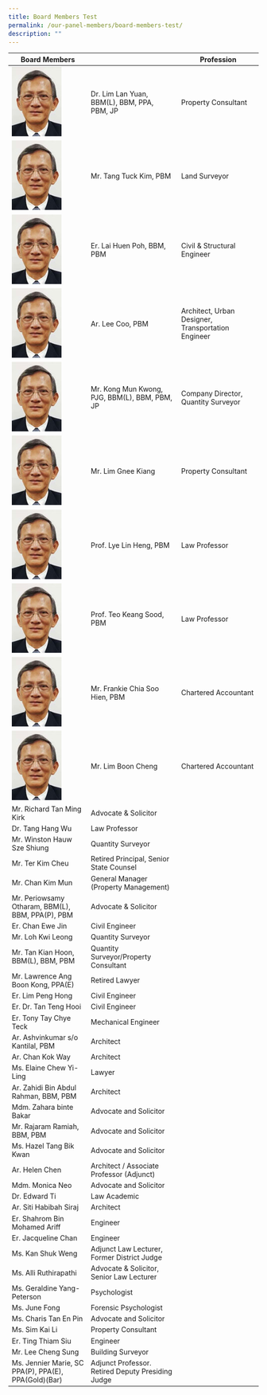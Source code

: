 ```yaml
---
title: Board Members Test
permalink: /our-panel-members/board-members-test/
description: ""
---
```

| Board Members |   |  Profession |
| -------- | -------- | -------- |
![](/images/Our%20Panel%20Members/Leadership/mr-alfonso.jpg)| Dr. Lim Lan Yuan, BBM(L), BBM, PPA, PBM, JP | Property Consultant |
![](/images/Our%20Panel%20Members/Leadership/mr-alfonso.jpg)| Mr. Tang Tuck Kim, PBM | Land Surveyor |
![](/images/Our%20Panel%20Members/Leadership/mr-alfonso.jpg)| Er. Lai Huen Poh, BBM, PBM | Civil & Structural Engineer |
![](/images/Our%20Panel%20Members/Leadership/mr-alfonso.jpg)| Ar. Lee Coo, PBM | Architect, Urban Designer, Transportation Engineer |
![](/images/Our%20Panel%20Members/Leadership/mr-alfonso.jpg)| Mr. Kong Mun Kwong, PJG, BBM(L), BBM, PBM, JP | Company Director, Quantity Surveyor |
![](/images/Our%20Panel%20Members/Leadership/mr-alfonso.jpg)| Mr. Lim Gnee Kiang | Property Consultant |
![](/images/Our%20Panel%20Members/Leadership/mr-alfonso.jpg)| Prof. Lye Lin Heng, PBM | Law Professor |
![](/images/Our%20Panel%20Members/Leadership/mr-alfonso.jpg)| Prof. Teo Keang Sood, PBM | Law Professor |
![](/images/Our%20Panel%20Members/Leadership/mr-alfonso.jpg)| Mr. Frankie Chia Soo Hien, PBM | Chartered Accountant |
![](/images/Our%20Panel%20Members/Leadership/mr-alfonso.jpg)| Mr. Lim Boon Cheng | Chartered Accountant | 
| Mr. Richard Tan Ming Kirk | Advocate & Solicitor |
| Dr. Tang Hang Wu | Law Professor | 
| Mr. Winston Hauw Sze Shiung | Quantity Surveyor | 
| Mr. Ter Kim Cheu | Retired Principal, Senior State Counsel | 
| Mr. Chan Kim Mun | General Manager (Property Management) |
| Mr. Periowsamy Otharam, BBM(L), BBM, PPA(P), PBM | Advocate & Solicitor |
| Er. Chan Ewe Jin | Civil Engineer |
| Mr. Loh Kwi Leong | Quantity Surveyor | 
| Mr. Tan Kian Hoon, BBM(L), BBM, PBM | Quantity Surveyor/Property Consultant |
| Mr. Lawrence Ang Boon Kong, PPA(E) | Retired Lawyer |
| Er. Lim Peng Hong | Civil Engineer |
| Er. Dr. Tan Teng Hooi | Civil Engineer |
| Er. Tony Tay Chye Teck | Mechanical Engineer |
| Ar. Ashvinkumar s/o Kantilal, PBM | Architect |
| Ar. Chan Kok Way | Architect |
| Ms. Elaine Chew Yi-Ling | Lawyer |
| Ar. Zahidi Bin Abdul Rahman, BBM, PBM | Architect | 
| Mdm. Zahara binte Bakar | Advocate and Solicitor |
| Mr. Rajaram Ramiah, BBM, PBM | Advocate and Solicitor |
| Ms. Hazel Tang Bik Kwan | Advocate and Solicitor |
| Ar. Helen Chen | Architect / Associate Professor (Adjunct) |
| Mdm. Monica Neo | Advocate and Solicitor |
| Dr. Edward Ti | Law Academic |
| Ar. Siti Habibah Siraj | Architect |
| Er. Shahrom Bin Mohamed Ariff | Engineer |
| Er. Jacqueline Chan | Engineer |
| Ms. Kan Shuk Weng | Adjunct Law Lecturer, Former District Judge |
| Ms. Alli Ruthirapathi | Advocate & Solicitor, Senior Law Lecturer |
| Ms. Geraldine Yang-Peterson | Psychologist | 
| Ms. June Fong | Forensic Psychologist |
| Ms. Charis Tan En Pin | Advocate and Solicitor |
| Ms. Sim Kai Li | Property Consultant |
| Er. Ting Thiam Siu | Engineer |
| Mr. Lee Cheng Sung | Building Surveyor | 
| Ms. Jennier Marie, SC PPA(P), PPA(E), PPA(Gold)(Bar) | Adjunct Professor. Retired Deputy Presiding Judge |